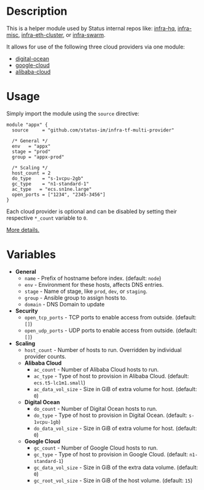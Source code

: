 # Description

This is a helper module used by Status internal repos like: [infra-hq](https://github.com/status-im/infra-hq), [infra-misc](https://github.com/status-im/infra-misc), [infra-eth-cluster](https://github.com/status-im/infra-eth-cluster), or [infra-swarm](https://github.com/status-im/infra-swarm).

It allows for use of the following three cloud providers via one module:
* [digital-ocean](https://github.com/status-im/infra-tf-digital-ocean)
* [google-cloud](https://github.com/status-im/infra-tf-google-cloud)
* [alibaba-cloud](https://github.com/status-im/infra-tf-alibaba-cloud)

# Usage

Simply import the module using the `source` directive:
```hcl
module "appx" {
  source     = "github.com/status-im/infra-tf-multi-provider"

  /* General */
  env   = "appx"
  stage = "prod"
  group = "appx-prod"

  /* Scaling */
  host_count = 2
  do_type    = "s-1vcpu-2gb"
  gc_type    = "n1-standard-1"
  ac_type   = "ecs.sn1ne.large"
  open_ports = ["1234", "2345-3456"]
}
```
Each cloud provider is optional and can be disabled by setting their respective `*_count` variable to `0`.

[More details.](https://www.terraform.io/docs/modules/sources.html#github)

# Variables

* __General__
  * `name` - Prefix of hostname before index. (default: `node`)
  * `env` - Environment for these hosts, affects DNS entries.
  * `stage` - Name of stage, like `prod`, `dev`, or `staging`.
  * `group` - Ansible group to assign hosts to.
  * `domain` - DNS Domain to update
* __Security__
  * `open_tcp_ports` - TCP ports to enable access from outside. (default: `[]`)
  * `open_udp_ports` - UDP ports to enable access from outside. (default: `[]`)
* __Scaling__
  * `host_count` - Number of hosts to run. Overridden by individual provider counts.
  * __Alibaba Cloud__
    * `ac_count` - Number of Alibaba Cloud hosts to run.
    * `ac_type` - Type of host to provision in Alibaba Cloud. (default: `ecs.t5-lc1m1.small`)
    * `ac_data_vol_size` - Size in GiB of extra volume for host. (default: `0`)
  * __Digital Ocean__
    * `do_count` - Number of Digital Ocean hosts to run.
    * `do_type` - Type of host to provision in Digital Ocean. (default: `s-1vcpu-1gb`)
    * `do_data_vol_size` - Size in GiB of extra volume for host. (default: `0`)
  * __Google Cloud__
    * `gc_count` - Number of Google Cloud hosts to run.
    * `gc_type` - Type of host to provision in Google Cloud. (default: `n1-standard-1`)
    * `gc_data_vol_size` - Size in GiB of the extra data volume. (default: `0`)
    * `gc_root_vol_size` - Size in GiB of the host volume. (default: `15`)
